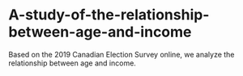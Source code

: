 # A-study-of-the-relationship-between-age-and-income
Based on the 2019 Canadian Election Survey online, we analyze the relationship between age and income.
